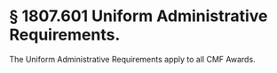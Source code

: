 # § 1807.601   Uniform Administrative Requirements.

The Uniform Administrative Requirements apply to all CMF Awards.




